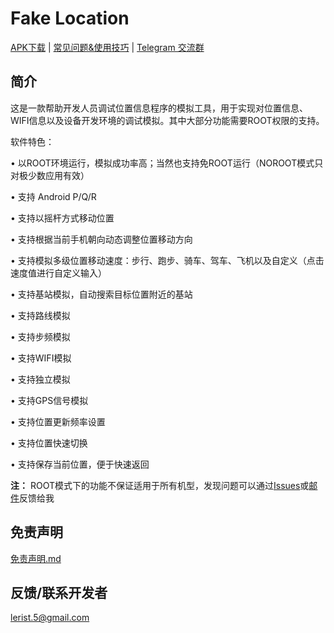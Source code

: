 # Fake Location
 [APK下载](https://github.com/Lerist/fakelocation.github.io/releases/)   |   [常见问题&使用技巧](https://github.com/Lerist/fakelocation.github.io/blob/master/FAQ/zh/FAQ.md)   |   [Telegram 交流群](https://t.me/fakelocation)

## 简介
这是一款帮助开发人员调试位置信息程序的模拟工具，用于实现对位置信息、WIFI信息以及设备开发环境的调试模拟。其中大部分功能需要ROOT权限的支持。

软件特色：

• 以ROOT环境运行，模拟成功率高；当然也支持免ROOT运行（NOROOT模式只对极少数应用有效）

• 支持 Android P/Q/R

• 支持以摇杆方式移动位置

• 支持根据当前手机朝向动态调整位置移动方向

• 支持模拟多级位置移动速度：步行、跑步、骑车、驾车、飞机以及自定义（点击速度值进行自定义输入）

• 支持基站模拟，自动搜索目标位置附近的基站

• 支持路线模拟

• 支持步频模拟

• 支持WIFI模拟

• 支持独立模拟

• 支持GPS信号模拟

• 支持位置更新频率设置

• 支持位置快速切换

• 支持保存当前位置，便于快速返回


**注：** ROOT模式下的功能不保证适用于所有机型，发现问题可以通过[Issues](https://github.com/Lerist/fakelocation.github.io/issues)或[邮件](mailto:lerist.5@gmail.com)反馈给我

## 免责声明
[免责声明.md](https://github.com/Lerist/FakeLocation/blob/master/免责声明.md) 

## 反馈/联系开发者
[lerist.5@gmail.com](mailto:lerist.5@gmail.com)
